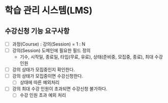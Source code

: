 # 학습 관리 시스템(LMS)

## 수강신청 기능 요구사항

-[ ] 과정(Course) : 강의(Session) = 1  : N
-[ ] 강의(Session) 도메인에 필요한 필드 정의
    - 기수, 시작일, 종료일, 타입(무료, 유료), 상태(준비중, 모집중, 종료), 최대 수강 인원
-[ ] 강의 상태가 모집중인지 확인한다.
-[ ] 강의 상태가 모집중이면 수강신청한다.
    - [ ] 상태에 따른 예외처리
-[ ] 강의 최대 수강 인원이 초과되면 수강신청 불가하다.
    - [ ] 수강 인원 초과 예외 처리
